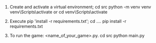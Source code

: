 1. Create and activate a virtual environment;
cd src
python -m venv venv
venv\Scripts\activate or cd venv\Scripts\activate

1. Execute pip 'install -r requirements.txt';
cd ..\..
pip install -r requirements.txt
1. To run the game:  <name_of_your_game>.py.
cd src
python main.py
